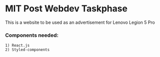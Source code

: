 MIT Post Webdev Taskphase
=====

This is a website to be used as an advertisement for Lenovo Legion 5 Pro

### Components needed:
    1) React.js
    2) Styled-components